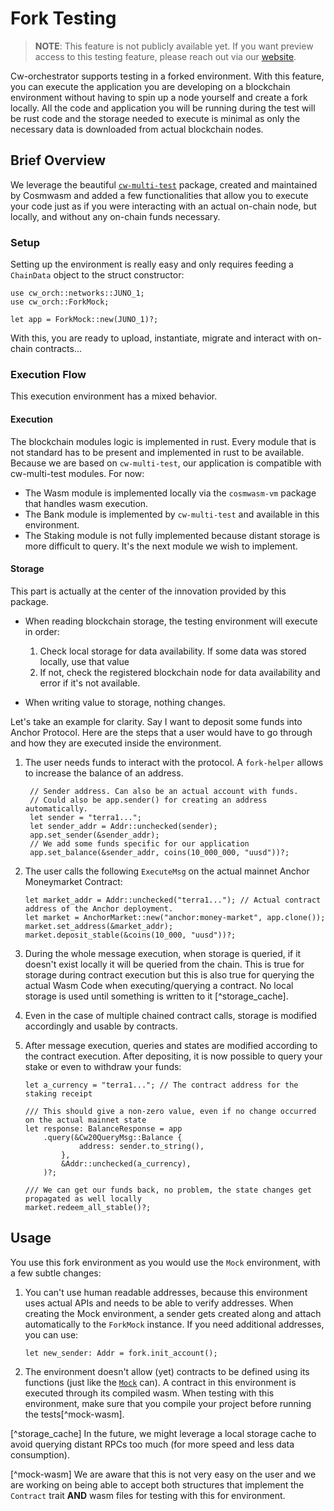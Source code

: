 # Fork Testing

> **NOTE**: This feature is not publicly available yet. If you want preview access to this testing feature, please reach out via our [website](https://abstract.money/).

Cw-orchestrator supports testing in a forked environment. With this feature, you can execute the application you are developing on a blockchain environment without having to spin up a node yourself and create a fork locally. All the code and application you will be running during the test will be rust code and the storage needed to execute is minimal as only the necessary data is downloaded from actual blockchain nodes.

## Brief Overview

We leverage the beautiful [`cw-multi-test`](https://github.com/CosmWasm/cw-multi-test/) package, created and maintained by Cosmwasm and added a few functionalities that allow you to execute your code just as if you were interacting with an actual on-chain node, but locally, and without any on-chain funds necessary.

### Setup

Setting up the environment is really easy and only requires feeding a `ChainData` object to the struct constructor:

```rust,ignore
use cw_orch::networks::JUNO_1;
use cw_orch::ForkMock;

let app = ForkMock::new(JUNO_1)?;
```

With this, you are ready to upload, instantiate, migrate and interact with on-chain contracts...

### Execution Flow

This execution environment has a mixed behavior.

#### Execution

The blockchain modules logic is implemented in rust. Every module that is not standard has to be present and implemented in rust to be available. Because we are based on `cw-multi-test`, our application is compatible with cw-multi-test modules. For now:

- The Wasm module is implemented locally via the `cosmwasm-vm` package that handles wasm execution.
- The Bank module is implemented by `cw-multi-test` and available in this environment.
- The Staking module is not fully implemented because distant storage is more difficult to query. It's the next module we wish to implement.

#### Storage

This part is actually at the center of the innovation provided by this package.

- When reading blockchain storage, the testing environment will execute in order:
  1. Check local storage for data availability. If some data was stored locally, use that value
  2. If not, check the registered blockchain node for data availability and error if it's not available.

- When writing value to storage, nothing changes.

Let's take an example for clarity. Say I want to deposit some funds into Anchor Protocol. Here are the steps that a user would have to go through and how they are executed inside the environment.

1. The user needs funds to interact with the protocol. A `fork-helper` allows to increase the balance of an address.

   ```rust,ignore
    // Sender address. Can also be an actual account with funds.
    // Could also be app.sender() for creating an address automatically.
    let sender = "terra1..."; 
    let sender_addr = Addr::unchecked(sender);
    app.set_sender(&sender_addr);
    // We add some funds specific for our application
    app.set_balance(&sender_addr, coins(10_000_000, "uusd"))?;
   ```

2. The user calls the following `ExecuteMsg` on the actual mainnet Anchor Moneymarket Contract:

    ```rust,ignore
    let market_addr = Addr::unchecked("terra1..."); // Actual contract address of the Anchor deployment.
    let market = AnchorMarket::new("anchor:money-market", app.clone());
    market.set_address(&market_addr);
    market.deposit_stable(&coins(10_000, "uusd"))?;
    ```

3. During the whole message execution, when storage is queried, if it doesn't exist locally it will be queried from the chain. This is true for storage during contract execution but this is also true for querying the actual Wasm Code when executing/querying a contract. No local storage is used until something is written to it [^storage_cache].
4. Even in the case of multiple chained contract calls, storage is modified accordingly and usable by contracts.
5. After message execution, queries and states are modified according to the contract execution. After depositing, it is now possible to query your stake or even to withdraw your funds:

    ```rust,ignore
    let a_currency = "terra1..."; // The contract address for the staking receipt

    /// This should give a non-zero value, even if no change occurred on the actual mainnet state
    let response: BalanceResponse = app
        .query(&Cw20QueryMsg::Balance {
                address: sender.to_string(),
            },
            &Addr::unchecked(a_currency),
        )?;

    /// We can get our funds back, no problem, the state changes get propagated as well locally
    market.redeem_all_stable()?;
    ```

## Usage

You use this fork environment as you would use the `Mock` environment, with a few subtle changes:

1. You can't use human readable addresses, because this environment uses actual APIs and needs to be able to verify addresses. When creating the Mock environment, a sender gets created along and attach automatically to the `ForkMock` instance. If you need additional addresses, you can use:

    ```rust,ignore
    let new_sender: Addr = fork.init_account();
    ```

2. The environment doesn't allow (yet) contracts to be defined using its functions (just like the [`Mock`](./cw-multi-test.md) can). A contract in this environment is executed through its compiled wasm. When testing with this environment, make sure that you compile your project before running the tests[^mock-wasm].

[^storage_cache] In the future, we might leverage a local storage cache to avoid querying distant RPCs too much (for more speed and less data consumption).

[^mock-wasm] We are aware that this is not very easy on the user and we are working on being able to accept both structures that implement the `Contract` trait **AND** wasm files for testing with this for environment.
